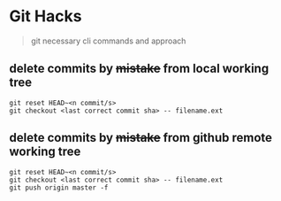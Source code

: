 # **Git Hacks**
> git necessary cli commands and approach


## **delete commits by ~~mistake~~ from local working tree**

```
git reset HEAD~<n commit/s>
git checkout <last correct commit sha> -- filename.ext
```

## **delete commits by ~~mistake~~ from github remote working tree**

```
git reset HEAD~<n commit/s>
git checkout <last correct commit sha> -- filename.ext
git push origin master -f
```
